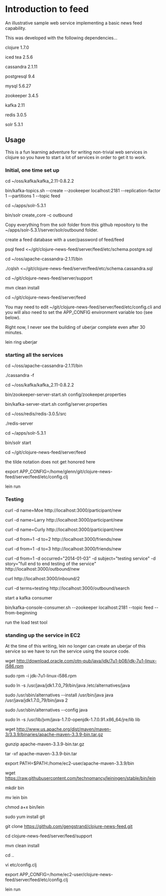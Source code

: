 # Introduction to feed

An illustrative sample web service implementing a basic news feed capability.

This was developed with the following dependencies...

clojure 1.7.0

iced tea 2.5.6

cassandra 2.1.11

postgresql 9.4

mysql 5.6.27

zookeeper 3.4.5

kafka 2.11

redis 3.0.5

solr 5.3.1

## Usage

This is a fun learning adventure for writing non-trivial web services in clojure so you have to start a lot of services in order to get it to work.

### Initial, one time set up

cd ~/oss/kafka/kafka_2.11-0.8.2.2

bin/kafka-topics.sh --create --zookeeper localhost:2181 --replication-factor 1 --partitions 1 --topic feed

cd ~/apps/solr-5.3.1

bin/solr create_core -c outbound

Copy everything from the solr folder from this github repository to the ~/apps/solr-5.3.1/server/solr/outbound folder.

create a feed database with a user/password of feed/feed

psql feed <~/git/clojure-news-feed/server/feed/etc/schema.postgre.sql

cd ~/oss/apache-cassandra-2.1.11/bin

./cqlsh <~/git/clojure-news-feed/server/feed/etc/schema.cassandra.sql

cd ~/git/clojure-news-feed/server/support

mvn clean install

cd ~/git/clojure-news-feed/server/feed

You may need to edit ~/git/clojure-news-feed/server/feed/etc/config.cli 
and you will also need to set the APP_CONFIG environment variable too (see below).

Right now, I never see the building of uberjar complete even after 30 minutes.

lein ring uberjar

### starting all the services

cd ~/oss/apache-cassandra-2.1.11/bin

./cassandra -f

cd ~/oss/kafka/kafka_2.11-0.8.2.2

bin/zookeeper-server-start.sh config/zookeeper.properties

bin/kafka-server-start.sh config/server.properties

cd ~/oss/redis/redis-3.0.5/src 

./redis-server

cd ~/apps/solr-5.3.1

bin/solr start

cd ~/git/clojure-news-feed/server/feed

the tilde notation does not get honored here

export APP_CONFIG=/home/glenn/git/clojure-news-feed/server/feed/etc/config.clj

lein run

### Testing

curl -d name=Moe http://localhost:3000/participant/new

curl -d name=Larry http://localhost:3000/participant/new

curl -d name=Curly http://localhost:3000/participant/new

curl -d from=1 -d to=2 http://localhost:3000/friends/new

curl -d from=1 -d to=3 http://localhost:3000/friends/new

curl -d from=1 -d occurred="2014-01-03" -d subject="testing service" -d story="full end to end testing of the service" http://localhost:3000/outbound/new

curl http://localhost:3000/inbound/2

curl -d terms=testing http://localhost:3000/outbound/search

start a kafka consumer

bin/kafka-console-consumer.sh --zookeeper localhost:2181 --topic feed --from-beginning

run the load test tool

### standing up the service in EC2

At the time of this writing, lein no longer can create an uberjar of this service so we have to run the service using the source code.

wget http://download.oracle.com/otn-pub/java/jdk/7u1-b08/jdk-7u1-linux-i586.rpm

sudo rpm -i jdk-7u1-linux-i586.rpm

sudo ln -s /usr/java/jdk1.7.0_79/bin/java /etc/alternatives/java

sudo /usr/sbin/alternatives --install /usr/bin/java java  /usr/java/jdk1.7.0_79/bin/java 2

sudo /usr/sbin/alternatives --config java

sudo ln -s /usr/lib/jvm/java-1.7.0-openjdk-1.7.0.91.x86_64/jre/lib lib

wget http://www.us.apache.org/dist/maven/maven-3/3.3.9/binaries/apache-maven-3.3.9-bin.tar.gz

gunzip apache-maven-3.3.9-bin.tar.gz

tar -xf apache-maven-3.3.9-bin.tar

export PATH=$PATH:/home/ec2-user/apache-maven-3.3.9/bin

wget https://raw.githubusercontent.com/technomancy/leiningen/stable/bin/lein

mkdir bin

mv lein bin

chmod a+x bin/lein

sudo yum install git

git clone https://github.com/gengstrand/clojure-news-feed.git

cd clojure-news-feed/server/feed/support

mvn clean install

cd ..

vi etc/config.clj

export APP_CONFIG=/home/ec2-user/clojure-news-feed/server/feed/etc/config.clj

lein run

